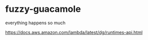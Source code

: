 # fuzzy-guacamole
everything happens so much


https://docs.aws.amazon.com/lambda/latest/dg/runtimes-api.html
